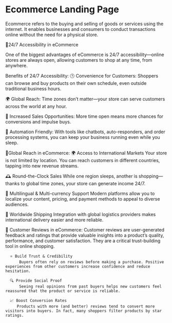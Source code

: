 # Ecommerce Landing Page
Ecommerce  refers to the buying and selling of goods or services using the internet. It enables businesses and consumers to conduct transactions online without the need for a physical store.

🔸24/7 Accessibility in eCommerce

One of the biggest advantages of eCommerce is 24/7 accessibility—online stores are always open, allowing customers to shop at any time, from anywhere.

Benefits of 24/7 Accessibility:
🕒 Convenience for Customers: Shoppers can browse and buy products on their own schedule, even outside traditional business hours.

🌍 Global Reach: Time zones don’t matter—your store can serve customers across the world at any hour.

💸 Increased Sales Opportunities: More time open means more chances for conversions and impulse buys.

🤖 Automation Friendly: With tools like chatbots, auto-responders, and order processing systems, you can keep your business running even while you sleep.

🔸Global Reach in eCommerce:
🌍 Access to International Markets
   Your store is not limited by location. You can reach customers in different countries, tapping into new revenue streams.

🕰️ Round-the-Clock Sales
    While one region sleeps, another is shopping—thanks to global time zones, your store can generate income 24/7.

💬 Multilingual & Multi-currency Support
    Modern platforms allow you to localize your content, pricing, and payment methods to appeal to diverse audiences.

🚚 Worldwide Shipping
    Integration with global logistics providers makes international delivery easier and more reliable.

 🔸 Customer Reviews in eCommerce:
       Customer reviews are user-generated feedback and ratings that provide valuable insights into a product’s quality, performance, and customer satisfaction. They are a          critical trust-building tool in online shopping.

      ⭐ Build Trust & Credibility
          Buyers often rely on reviews before making a purchase. Positive experiences from other customers increase confidence and reduce hesitation.

      🔍 Provide Social Proof
          Seeing real opinions from past buyers helps new customers feel reassured that the product or service is reliable.

      📈 Boost Conversion Rates
         Products with more (and better) reviews tend to convert more visitors into buyers. In fact, many shoppers filter products by star ratings.
        
